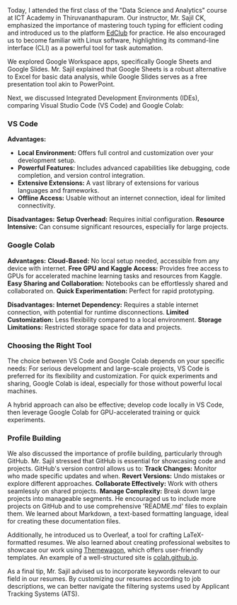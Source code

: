 Today, I attended the first class of the "Data Science and Analytics" course at ICT Academy in Thiruvananthapuram. Our instructor, Mr. Sajil CK, emphasized the importance of mastering touch typing for efficient coding and introduced us to the platform [EdClub](https://www.edclub.com) for practice. He also encouraged us to become familiar with Linux software, highlighting its command-line interface (CLI) as a powerful tool for task automation.

We explored Google Workspace apps, specifically Google Sheets and Google Slides. Mr. Sajil explained that Google Sheets is a robust alternative to Excel for basic data analysis, while Google Slides serves as a free presentation tool akin to PowerPoint.

Next, we discussed Integrated Development Environments (IDEs), comparing Visual Studio Code (VS Code) and Google Colab:

### VS Code
**Advantages:**
- **Local Environment:** Offers full control and customization over your development setup.
-  **Powerful Features:** Includes advanced capabilities like debugging, code completion, and version control integration.
- **Extensive Extensions:** A vast library of extensions for various languages and frameworks.
-  **Offline Access:** Usable without an internet connection, ideal for limited connectivity.

**Disadvantages:**
  **Setup Overhead:** Requires initial configuration.
  **Resource Intensive:** Can consume significant resources, especially for large projects.

### Google Colab
**Advantages:**
  **Cloud-Based:** No local setup needed, accessible from any device with internet.
  **Free GPU and Kaggle Access:** Provides free access to GPUs for accelerated machine learning tasks and resources from Kaggle.
  **Easy Sharing and Collaboration:** Notebooks can be effortlessly shared and collaborated on.
  **Quick Experimentation:** Perfect for rapid prototyping.

**Disadvantages:**
  **Internet Dependency:** Requires a stable internet connection, with potential for runtime disconnections.
  **Limited Customization:** Less flexibility compared to a local environment.
  **Storage Limitations:** Restricted storage space for data and projects.

### Choosing the Right Tool
The choice between VS Code and Google Colab depends on your specific needs:
  For serious development and large-scale projects, VS Code is preferred for its flexibility and customization.
  For quick experiments and sharing, Google Colab is ideal, especially for those without powerful local machines.

A hybrid approach can also be effective; develop code locally in VS Code, then leverage Google Colab for GPU-accelerated training or quick experiments.

### Profile Building
We also discussed the importance of profile building, particularly through GitHub. Mr. Sajil stressed that GitHub is essential for showcasing code and projects. GitHub's version control allows us to:
  **Track Changes:** Monitor who made specific updates and when.
  **Revert Versions:** Undo mistakes or explore different approaches.
  **Collaborate Effectively:** Work with others seamlessly on shared projects.
  **Manage Complexity:** Break down large projects into manageable segments.
He encouraged us to include more projects on GitHub and to use comprehensive 'README.md' files to explain them. We learned about Markdown, a text-based formatting language, ideal for creating these documentation files.

Additionally, he introduced us to Overleaf, a tool for crafting LaTeX-formatted resumes. We also learned about creating professional websites to showcase our work using [Themewagon](https://themewagon.com/), which offers user-friendly templates. An example of a well-structured site is [colah.github.io](https://colah.github.io).

As a final tip, Mr. Sajil advised us to incorporate keywords relevant to our field in our resumes. By customizing our resumes according to job descriptions, we can better navigate the filtering systems used by Applicant Tracking Systems (ATS).
